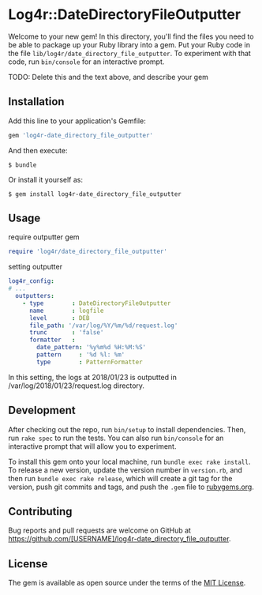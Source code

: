 # Log4r::DateDirectoryFileOutputter

Welcome to your new gem! In this directory, you'll find the files you need to be able to package up your Ruby library into a gem. Put your Ruby code in the file `lib/log4r/date_directory_file_outputter`. To experiment with that code, run `bin/console` for an interactive prompt.

TODO: Delete this and the text above, and describe your gem

## Installation

Add this line to your application's Gemfile:

```ruby
gem 'log4r-date_directory_file_outputter'
```

And then execute:

    $ bundle

Or install it yourself as:

    $ gem install log4r-date_directory_file_outputter

## Usage

require outputter gem
```ruby
require 'log4r/date_directory_file_outputter'
```

setting outputter
```yaml
log4r_config:
# ...
  outputters:
    - type        : DateDirectoryFileOutputter
      name        : logfile
      level       : DEB
      file_path: '/var/log/%Y/%m/%d/request.log'
      trunc       : 'false'
      formatter   :
        date_pattern: '%y%m%d %H:%M:%S'
        pattern     : '%d %l: %m'
        type        : PatternFormatter
```

In this setting, the logs at 2018/01/23 is outputted in /var/log/2018/01/23/request.log directory.

## Development

After checking out the repo, run `bin/setup` to install dependencies. Then, run `rake spec` to run the tests. You can also run `bin/console` for an interactive prompt that will allow you to experiment.

To install this gem onto your local machine, run `bundle exec rake install`. To release a new version, update the version number in `version.rb`, and then run `bundle exec rake release`, which will create a git tag for the version, push git commits and tags, and push the `.gem` file to [rubygems.org](https://rubygems.org).

## Contributing

Bug reports and pull requests are welcome on GitHub at https://github.com/[USERNAME]/log4r-date_directory_file_outputter.

## License

The gem is available as open source under the terms of the [MIT License](https://opensource.org/licenses/MIT).
